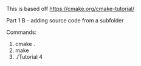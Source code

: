 This is based off https://cmake.org/cmake-tutorial/

Part 1 B - adding source code from a subfolder

Commands:
1. cmake .
2. make
3. ./Tutorial 4